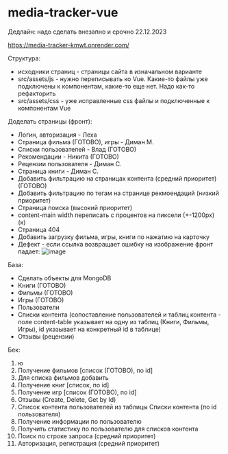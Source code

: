 # media-tracker-vue
Дедлайн: надо сделать внезапно и срочно 22.12.2023

https://media-tracker-kmwt.onrender.com/

Структура:
- исходники страниц - страницы сайта в изначальном варианте
- src/assets/js - нужно переписывать ко Vue. Какие-то файлы уже подключены к компонентам, какие-то еще нет. 
Надо как-то рефакторить
- src/assets/css - уже исправленные css файлы и подключенные к компонентам Vue


Доделать страницы (фронт):
 - Логин, авторизация - Леха
 - Страница фильма (ГОТОВО), игры - Диман М.
 - Списки пользователей - Влад (ГОТОВО)
 - Рекомендации - Никита (ГОТОВО)
 - Рецензии пользователя - Диман С.
 - Страница книги - Диман С.
 - Добавить фильтрацию на страницах контента (средний приоритет) (ГОТОВО)
 - Добавить фильтрацию по тегам на странице рекмоендаций (низкий приоритет)
 - Страница поиска (высокий приоритет)
 - content-main width переписать с процентов на пиксели (+-1200px) (к)
 - Страница 404
 - Добавить загрузку фильма, игры, книги по нажатию на карточку
- Дефект - если ссылка возвращает ошибку на изображение фронт падает:
![image](https://github.com/RedRad1sh/media-tracker-vue/assets/52159149/9d82e5ff-2b25-49fc-8c54-0a965d77cd63)

База:
 - Сделать объекты для MongoDB
  - Книги (ГОТОВО)
  - Фильмы (ГОТОВО)
  - Игры (ГОТОВО)
  - Пользователи
  - Списки контента (сопоставление пользователей и таблиц контента - поле content-table указывает на одну из таблиц (Книги, Фильмы, Игры), id указывает на конкретный id в таблице)
  - Отзывы (рецензии)

Бек:
1. ю
2. Получение фильмов [список (ГОТОВО), по id]
3. Для списка фильмов добавить
4. Получение книг [список, по id]
5. Получение игр [список (ГОТОВО), по id]
6. Отзывы (Create, Delete, Get by Id)
7. Список контента пользователей из таблицы Списки контента (по id пользователя)
8. Получение информации по пользователю
9. Получить статистику по пользователю для списков контента
10. Поиск по строке запроса (средний приоритет)
11. Авторизация, регистрация (средний приоритет)


